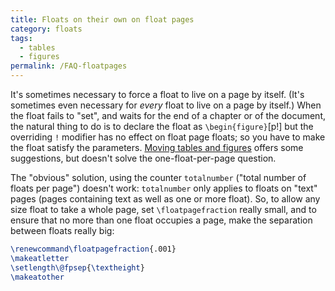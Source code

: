 ```yaml
---
title: Floats on their own on float pages
category: floats
tags:
  - tables
  - figures
permalink: /FAQ-floatpages
---
```


It's sometimes necessary to force a float to live on a page by itself.
(It's sometimes even necessary for _every_ float to live on a
page by itself.)  When the float fails to "set", and waits for the end
of a chapter or of the document, the natural thing to do is to declare
the float as
  `\begin{figure}`[p!]
but the overriding `!` modifier has no effect on float page floats; so
you have to make the float satisfy the parameters.
[Moving tables and figures](FAQ-floats) offers some
suggestions, but doesn't solve the one-float-per-page question.

The "obvious" solution, using the counter `totalnumber`
("total number of floats per page") doesn't work:
`totalnumber` only applies to floats on "text" pages (pages
containing text as well as one or more float).  So, to allow any
size float to take a whole page, set `\floatpagefraction` really
small, and to ensure that no more than one float occupies a page, make
the separation between floats really big:
```latex
\renewcommand\floatpagefraction{.001}
\makeatletter
\setlength\@fpsep{\textheight}
\makeatother
```


